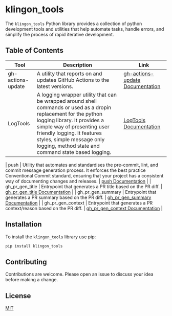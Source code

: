 # klingon_tools

The `klingon_tools` Python library provides a collection of python development
tools and utilities that help automate tasks, handle errors, and simplify the
process of rapid iterative development.

## Table of Contents

| Tool | Description | Link |
| --- | --- | --- |
| gh-actions-update | A utility that reports on and updates GitHub Actions to the latest versions. | [gh-actions-update Documentation](../docs/gh-actions-update.md) |
| LogTools | A logging wrapper utility that can be wrapped around shell commands or used as a dropin replacement for the python logging library. It provides a simple way of presenting user friendly logging. It features styles, simple message only logging, method state and command state based logging. | [LogTools Documentation](../docs/logtools.md) |

| push | Utility that automates and standardises the pre-commit, lint, and commit message generation process. It enforces the best practice Conventional Commit standard, ensuring that your project has a consistent way of documenting changes and releases. | [push Documentation](../docs/push.md) |
| gh_pr_gen_title | Entrypoint that generates a PR title based on the PR diff. | [gh_pr_gen_title Documentation](../docs/entrypoint_pr_gen_title.md) |
| gh_pr_gen_summary | Entrypoint that generates a PR summary based on the PR diff. | [gh_pr_gen_summary Documentation](../docs/entrypoint_pr_gen_summary.md) |
| gh_pr_gen_context | Entrypoint that generates a PR context/reason based on the PR diff. | [gh_pr_gen_context Documentation](../docs/entrypoint_pr_gen_context.md) |

## Installation

To install the `klingon_tools` library use pip:

```sh
pip install klingon_tools
```


## Contributing

Contributions are welcome. Please open an issue to discuss your idea before making a change.

## License

[MIT](https://choosealicense.com/licenses/mit/)
